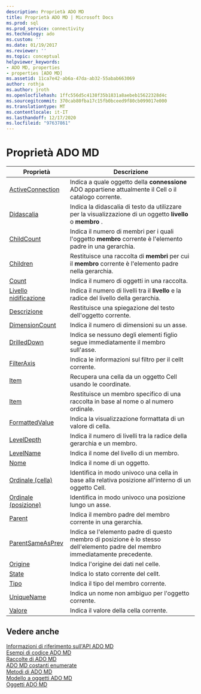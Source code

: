 ```yaml
---
description: Proprietà ADO MD
title: Proprietà ADO MD | Microsoft Docs
ms.prod: sql
ms.prod_service: connectivity
ms.technology: ado
ms.custom: ''
ms.date: 01/19/2017
ms.reviewer: ''
ms.topic: conceptual
helpviewer_keywords:
- ADO MD, properties
- properties [ADO MD]
ms.assetid: 11ca7e42-ab6a-47da-ab32-55abab663069
author: rothja
ms.author: jroth
ms.openlocfilehash: 1ffc556d5c4138f35b1831a8aebeb15622328d4c
ms.sourcegitcommit: 370cab80fba17c15fb0bceed9f80cb099017e000
ms.translationtype: MT
ms.contentlocale: it-IT
ms.lasthandoff: 12/17/2020
ms.locfileid: "97637861"
---
```

# <a name="ado-md-properties"></a>Proprietà ADO MD

|Proprietà|Descrizione|  
|-|-|  
|[ActiveConnection](./activeconnection-property-ado-md.md)|Indica a quale oggetto della **connessione** ADO appartiene attualmente il Cell o il catalogo corrente.|  
|[Didascalia](./caption-property-ado-md.md)|Indica la didascalia di testo da utilizzare per la visualizzazione di un oggetto **livello** o **membro** .|  
|[ChildCount](./childcount-property-ado-md.md)|Indica il numero di membri per i quali l'oggetto **membro** corrente è l'elemento padre in una gerarchia.|  
|[Children](./children-property-ado-md.md)|Restituisce una raccolta di **membri** per cui il **membro** corrente è l'elemento padre nella gerarchia.|  
|[Count](../ado-api/count-property-ado.md)|Indica il numero di oggetti in una raccolta.|  
|[Livello nidificazione](./depth-property-ado-md.md)|Indica il numero di livelli tra il **livello** e la radice del livello della gerarchia.|  
|[Descrizione](./description-property-ado-md.md)|Restituisce una spiegazione del testo dell'oggetto corrente.|  
|[DimensionCount](./dimensioncount-property-ado-md.md)|Indica il numero di dimensioni su un asse.|  
|[DrilledDown](./drilleddown-property-ado-md.md)|Indica se nessuno degli elementi figlio segue immediatamente il membro sull'asse.|  
|[FilterAxis](./filteraxis-property-ado-md.md)|Indica le informazioni sul filtro per il cellt corrente.|  
|[Item](./item-property-ado-md-cellset.md)|Recupera una cella da un oggetto Cell usando le coordinate.|  
|[Item](../ado-api/item-property-ado.md)|Restituisce un membro specifico di una raccolta in base al nome o al numero ordinale.|  
|[FormattedValue](./formattedvalue-property-ado-md.md)|Indica la visualizzazione formattata di un valore di cella.|  
|[LevelDepth](./leveldepth-property-ado-md.md)|Indica il numero di livelli tra la radice della gerarchia e un membro.|  
|[LevelName](./levelname-property-ado-md.md)|Indica il nome del livello di un membro.|  
|[Nome](./name-property-ado-md.md)|Indica il nome di un oggetto.|  
|[Ordinale (cella)](./ordinal-property-ado-md-cell.md)|Identifica in modo univoco una cella in base alla relativa posizione all'interno di un oggetto Cell.|  
|[Ordinale (posizione)](./ordinal-property-ado-md-position.md)|Identifica in modo univoco una posizione lungo un asse.|  
|[Parent](./parent-property-ado-md.md)|Indica il membro padre del membro corrente in una gerarchia.|  
|[ParentSameAsPrev](./parentsameasprev-property-ado-md.md)|Indica se l'elemento padre di questo membro di posizione è lo stesso dell'elemento padre del membro immediatamente precedente.|  
|[Origine](./source-property-ado-md.md)|Indica l'origine dei dati nel celle.|  
|[State](./state-property-ado-md.md)|Indica lo stato corrente del cellt.|  
|[Tipo](./type-property-ado-md.md)|Indica il tipo del membro corrente.|  
|[UniqueName](./uniquename-property-ado-md.md)|Indica un nome non ambiguo per l'oggetto corrente.|  
|[Valore](./value-property-ado-md.md)|Indica il valore della cella corrente.|  
  
## <a name="see-also"></a>Vedere anche  
 [Informazioni di riferimento sull'API ADO MD](./ado-md-object-model.md)   
 [Esempi di codice ADO MD](./ado-md-code-examples.md)   
 [Raccolte di ADO MD](./ado-md-collections.md)   
 [ADO MD costanti enumerate](./ado-md-enumerated-constants.md)   
 [Metodi di ADO MD](./ado-md-methods.md)   
 [Modello a oggetti ADO MD](./ado-md-object-model.md)   
 [Oggetti ADO MD](./ado-md-objects.md)